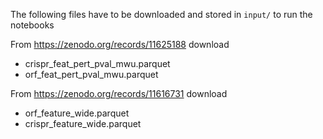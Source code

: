  The following files have to be downloaded and stored in `input/` to run the notebooks

From https://zenodo.org/records/11625188 download 
- crispr_feat_pert_pval_mwu.parquet
- orf_feat_pert_pval_mwu.parquet

From https://zenodo.org/records/11616731 download
- orf_feature_wide.parquet
- crispr_feature_wide.parquet
